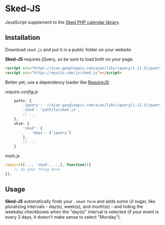 # Sked-JS
JavaScript supplement to the [Sked PHP calendar library](https://github.com/CampusUnion/Sked).

## Installation

Download `sked.js` and put it in a public folder on your website.

**Sked-JS** requires jQuery, so be sure to load both on your page:

```html
<script src="https://ajax.googleapis.com/ajax/libs/jquery/1.11.3/jquery.min.js"></script>
<script src="https://mysite.com/js/sked.js"></script>
```

Better yet, use a dependency loader like [RequireJS](http://requirejs.org/):

_require.config.js_
```js
    paths: {
        'jquery': '//ajax.googleapis.com/ajax/libs/jquery/1.11.3/jquery.min',
        'sked': 'path/to/sked.js',
        // ...
    },
    shim: {
        'sked': {
            'deps': ['jquery']
        },
        // ...
    }
```

_main.js_
```js
require([..., 'sked', ...], function(){
    // do your thing here
});
```

## Usage

**Sked-JS** automatically finds your `.sked-form` and adds some UI sugar, like
pluralizing intervals - day(s), week(s), and month(s) - and hiding the weekday
checkboxes when the "day(s)" interval is selected (if your event is every 3 days,
it doesn't make sense to select "Monday").
